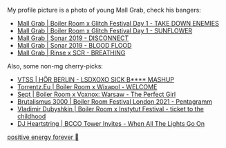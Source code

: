 My profile picture is a photo of young Mall Grab, check his bangers:

* [Mall Grab | Boiler Room x Glitch Festival Day 1 - TAKE DOWN ENEMIES](http://youtu.be/4mtfCl5J78c?t=3418)
* [Mall Grab | Boiler Room x Glitch Festival Day 1 - SUNFLOWER](http://youtu.be/4mtfCl5J78c?t=3670)
* [Mall Grab | Sonar 2019 - DISCONNECT](http://youtu.be/irTqcOFRK_o?t=592)
* [Mall Grab | Sonar 2019 - BLOOD FLOOD](http://youtu.be/irTqcOFRK_o?t=2210)
* [Mall Grab | Rinse x SCR - BREATHING](http://youtu.be/RuK-ST4PS74?t=1715)

Also, some non-mg cherry-picks:

* [VTSS | HÖR BERLIN - LSDXOXO SICK B**** MASHUP](http://youtu.be/6RjJFoGt0y4?t=2138)
* [Torrentz.Eu | Boiler Room x Wixapol - WELCOME](http://youtu.be/y57KgeCwukc?t=111)
* [Sept | Boiler Room x Voxnox: Warsaw - The Perfect Girl](https://youtu.be/-xvti-fcwy0?t=3355)
* [Brutalismus 3000 | Boiler Room Festival London 2021 - Pentagramm](https://www.youtube.com/watch?v=pZhUS_q4jkc&t=2396s)
* [Vladimir Dubyshkin | Boiler Room x Instytut Festival - ticket to the childhood](https://www.youtube.com/watch?v=y1DMD634B_A&t=1075s)
* [DJ Heartstring | BCCO Tower Invites - When All The Lights Go On](https://youtu.be/VamKNbA-90A?t=1850)





[positive energy forever 🐨](https://github.com/wlgs)


